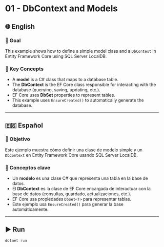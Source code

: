# 01 - DbContext and Models

## 🌐 English

### 🎯 Goal

This example shows how to define a simple model class and a `DbContext` in Entity Framework Core using SQL Server LocalDB.

### 🧠 Key Concepts

- A **model** is a C# class that maps to a database table.
- The **DbContext** is the EF Core class responsible for interacting with the database (querying, saving, updating, etc.).
- EF Core uses **DbSet<T>** properties to represent tables.
- This example uses `EnsureCreated()` to automatically generate the database.

---

## 🇪🇸 Español

### 🎯 Objetivo

Este ejemplo muestra cómo definir una clase de modelo simple y un `DbContext` en Entity Framework Core usando SQL Server LocalDB.

### 🧠 Conceptos clave

- Un **modelo** es una clase C# que representa una tabla en la base de datos.
- El **DbContext** es la clase de EF Core encargada de interactuar con la base de datos (consultas, guardado, actualizaciones, etc.).
- EF Core usa propiedades `DbSet<T>` para representar tablas.
- Este ejemplo usa `EnsureCreated()` para generar la base automáticamente.

---

## ▶️ Run

```bash
dotnet run
